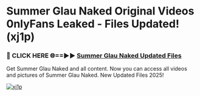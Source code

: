 # Summer Glau Naked Original Videos 0nlyFans Leaked - Files Updated! (xj1p)

<h3>🔴 CLICK HERE 🌐==►► <a href="https://tinyurl.com/up5wt9bj" rel="nofollow">Summer Glau Naked Updated Files</a></h3>

Get Summer Glau Naked and all content. Now you can access all videos and pictures of Summer Glau Naked. New Updated Files 2025!

[![xj1p](https://i.imgur.com/ABiUzMV.gif)](https://tinyurl.com/up5wt9bj)
